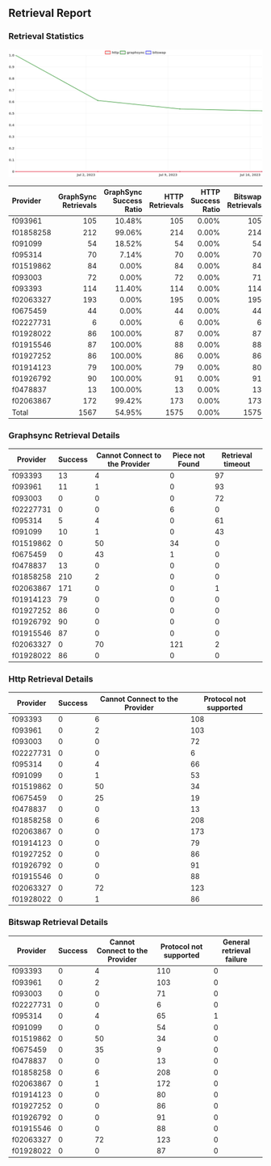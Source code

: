 ## Retrieval Report
### Retrieval Statistics
<img src="https://raw.githubusercontent.com/data-preservation-programs/filplus-checker-assets/main/filecoin-project/filecoin-plus-large-datasets/issues/1017/1689944508209.png"/>

| Provider  | GraphSync Retrievals | GraphSync Success Ratio | HTTP Retrievals | HTTP Success Ratio | Bitswap Retrievals | Bitswap Success Ratio |
| :-------- | -------------------: | ----------------------: | --------------: | -----------------: | -----------------: | --------------------: |
| f093961   |                  105 |                  10.48% |             105 |              0.00% |                105 |                 0.00% |
| f01858258 |                  212 |                  99.06% |             214 |              0.00% |                214 |                 0.00% |
| f091099   |                   54 |                  18.52% |              54 |              0.00% |                 54 |                 0.00% |
| f095314   |                   70 |                   7.14% |              70 |              0.00% |                 70 |                 0.00% |
| f01519862 |                   84 |                   0.00% |              84 |              0.00% |                 84 |                 0.00% |
| f093003   |                   72 |                   0.00% |              72 |              0.00% |                 71 |                 0.00% |
| f093393   |                  114 |                  11.40% |             114 |              0.00% |                114 |                 0.00% |
| f02063327 |                  193 |                   0.00% |             195 |              0.00% |                195 |                 0.00% |
| f0675459  |                   44 |                   0.00% |              44 |              0.00% |                 44 |                 0.00% |
| f02227731 |                    6 |                   0.00% |               6 |              0.00% |                  6 |                 0.00% |
| f01928022 |                   86 |                 100.00% |              87 |              0.00% |                 87 |                 0.00% |
| f01915546 |                   87 |                 100.00% |              88 |              0.00% |                 88 |                 0.00% |
| f01927252 |                   86 |                 100.00% |              86 |              0.00% |                 86 |                 0.00% |
| f01914123 |                   79 |                 100.00% |              79 |              0.00% |                 80 |                 0.00% |
| f01926792 |                   90 |                 100.00% |              91 |              0.00% |                 91 |                 0.00% |
| f0478837  |                   13 |                 100.00% |              13 |              0.00% |                 13 |                 0.00% |
| f02063867 |                  172 |                  99.42% |             173 |              0.00% |                173 |                 0.00% |
| Total     |                 1567 |                  54.95% |            1575 |              0.00% |               1575 |                 0.00% |

### Graphsync Retrieval Details
| Provider  | Success | Cannot Connect to the Provider | Piece not Found | Retrieval timeout |
| --------- | ------- | ------------------------------ | --------------- | ----------------- |
| f093393   | 13      | 4                              | 0               | 97                |
| f093961   | 11      | 1                              | 0               | 93                |
| f093003   | 0       | 0                              | 0               | 72                |
| f02227731 | 0       | 0                              | 6               | 0                 |
| f095314   | 5       | 4                              | 0               | 61                |
| f091099   | 10      | 1                              | 0               | 43                |
| f01519862 | 0       | 50                             | 34              | 0                 |
| f0675459  | 0       | 43                             | 1               | 0                 |
| f0478837  | 13      | 0                              | 0               | 0                 |
| f01858258 | 210     | 2                              | 0               | 0                 |
| f02063867 | 171     | 0                              | 0               | 1                 |
| f01914123 | 79      | 0                              | 0               | 0                 |
| f01927252 | 86      | 0                              | 0               | 0                 |
| f01926792 | 90      | 0                              | 0               | 0                 |
| f01915546 | 87      | 0                              | 0               | 0                 |
| f02063327 | 0       | 70                             | 121             | 2                 |
| f01928022 | 86      | 0                              | 0               | 0                 |

### Http Retrieval Details
| Provider  | Success | Cannot Connect to the Provider | Protocol not supported |
| --------- | ------- | ------------------------------ | ---------------------- |
| f093393   | 0       | 6                              | 108                    |
| f093961   | 0       | 2                              | 103                    |
| f093003   | 0       | 0                              | 72                     |
| f02227731 | 0       | 0                              | 6                      |
| f095314   | 0       | 4                              | 66                     |
| f091099   | 0       | 1                              | 53                     |
| f01519862 | 0       | 50                             | 34                     |
| f0675459  | 0       | 25                             | 19                     |
| f0478837  | 0       | 0                              | 13                     |
| f01858258 | 0       | 6                              | 208                    |
| f02063867 | 0       | 0                              | 173                    |
| f01914123 | 0       | 0                              | 79                     |
| f01927252 | 0       | 0                              | 86                     |
| f01926792 | 0       | 0                              | 91                     |
| f01915546 | 0       | 0                              | 88                     |
| f02063327 | 0       | 72                             | 123                    |
| f01928022 | 0       | 1                              | 86                     |

### Bitswap Retrieval Details
| Provider  | Success | Cannot Connect to the Provider | Protocol not supported | General retrieval failure |
| --------- | ------- | ------------------------------ | ---------------------- | ------------------------- |
| f093393   | 0       | 4                              | 110                    | 0                         |
| f093961   | 0       | 2                              | 103                    | 0                         |
| f093003   | 0       | 0                              | 71                     | 0                         |
| f02227731 | 0       | 0                              | 6                      | 0                         |
| f095314   | 0       | 4                              | 65                     | 1                         |
| f091099   | 0       | 0                              | 54                     | 0                         |
| f01519862 | 0       | 50                             | 34                     | 0                         |
| f0675459  | 0       | 35                             | 9                      | 0                         |
| f0478837  | 0       | 0                              | 13                     | 0                         |
| f01858258 | 0       | 6                              | 208                    | 0                         |
| f02063867 | 0       | 1                              | 172                    | 0                         |
| f01914123 | 0       | 0                              | 80                     | 0                         |
| f01927252 | 0       | 0                              | 86                     | 0                         |
| f01926792 | 0       | 0                              | 91                     | 0                         |
| f01915546 | 0       | 0                              | 88                     | 0                         |
| f02063327 | 0       | 72                             | 123                    | 0                         |
| f01928022 | 0       | 0                              | 87                     | 0                         |
